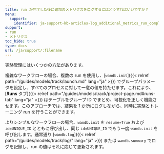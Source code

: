 ```yaml
---
title: run が完了した後に追加のメトリクスをログするにはどうすればいいですか？
menu:
  support:
    identifier: ja-support-kb-articles-log_additional_metrics_run_completes
support:
- run
- メトリクス
toc_hide: true
type: docs
url: /ja/support/:filename
---
```


実験管理にはいくつかの方法があります。

複雑なワークフローの場合、複数の run を使用し、[`wandb.init`]({{< relref path="/guides/models/track/launch.md" lang="ja" >}}) でグループパラメータを設定し、すべてのプロセスに対して一意の値を持たせます。これにより、[**Runs** タブ]({{< relref path="/guides/models/track/project-page.md#runs-tab" lang="ja" >}}) はテーブルをグループ ID でまとめ、可視化を正しく機能させます。このアプローチでは、結果を 1 か所にログしながら、同時に実験とトレーニング run を行うことができます。

よりシンプルなワークフローの場合、`wandb.init` を `resume=True` および `id=UNIQUE_ID` とともに呼び出し、同じ `id=UNIQUE_ID` でもう一度 `wandb.init` を呼び出します。通常通り [`wandb.log`]({{< relref path="/guides/models/track/log/" lang="ja" >}}) または `wandb.summary` でログを記録し、run の値はそれに応じて更新されます。